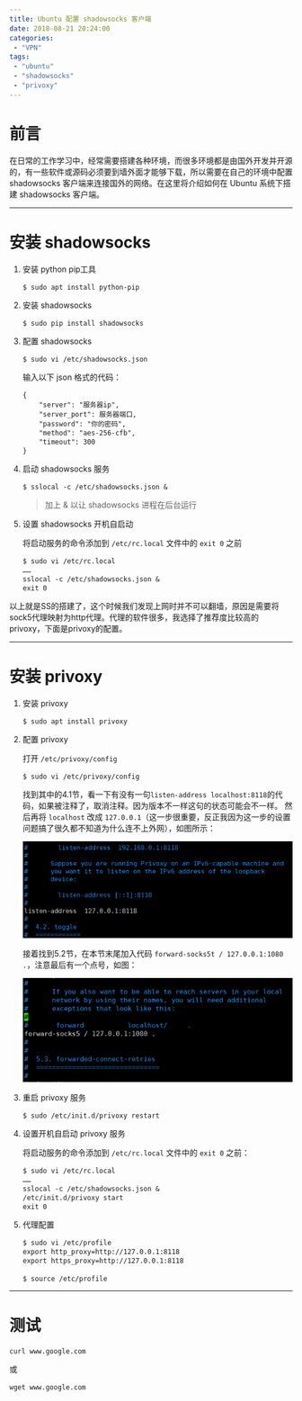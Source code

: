 ```yaml
---
title: Ubuntu 配置 shadowsocks 客户端
date: 2018-08-21 20:24:00
categories:
 - "VPN"
tags:
 - "ubuntu"
 - "shadowsocks"
 - "privoxy"
---
```

# 前言

在日常的工作学习中，经常需要搭建各种环境，而很多环境都是由国外开发并开源的，有一些软件或源码必须要到墙外面才能够下载，所以需要在自己的环境中配置 shadowsocks 客户端来连接国外的网络。在这里将介绍如何在 Ubuntu 系统下搭建 shadowsocks 客户端。

<!--more-->
------

# 安装 shadowsocks

1. 安装 python pip工具

   ```
   $ sudo apt install python-pip
   ```

1. 安装 shadowsocks

   ```
   $ sudo pip install shadowsocks
   ```

2. 配置 shadowsocks

   ```
   $ sudo vi /etc/shadowsocks.json
   ```

   输入以下 json 格式的代码：

   ```
   {
       "server": "服务器ip",
       "server_port": 服务器端口,
       "password": "你的密码",
       "method": "aes-256-cfb",
       "timeout": 300
   }
   ```

3. 启动 shadowsocks 服务

   ```
   $ sslocal -c /etc/shadowsocks.json &
   ```

   > 加上 & 以让 shadowsocks 进程在后台运行

4. 设置 shadowsocks 开机自启动

   将启动服务的命令添加到 `/etc/rc.local` 文件中的 `exit 0` 之前

   ```
   $ sudo vi /etc/rc.local
   ……
   sslocal -c /etc/shadowsocks.json &
   exit 0
   ```

以上就是SS的搭建了，这个时候我们发现上网时并不可以翻墙，原因是需要将sock5代理映射为http代理。代理的软件很多，我选择了推荐度比较高的privoxy，下面是privoxy的配置。

------

# 安装 privoxy

1. 安装 privoxy

   ```
   $ sudo apt install privoxy
   ```

1. 配置 privoxy

   打开 `/etc/privoxy/config`

   ```
   $ sudo vi /etc/privoxy/config
   ```

   找到其中的4.1节，看一下有没有一句`listen-address localhost:8118`的代码，如果被注释了，取消注释。因为版本不一样这句的状态可能会不一样。 然后再将 `localhost` 改成 `127.0.0.1`（这一步很重要，反正我因为这一步的设置问题搞了很久都不知道为什么连不上外网），如图所示：

   ![privoxy配置图](https://raw.githubusercontent.com/cao0507/My-Pictures-Repository/master/blog/VPN%E9%85%8D%E7%BD%AEprivoxy%20%E5%9B%BE%E4%B8%80.png)

   接着找到5.2节，在本节末尾加入代码 `forward-socks5t / 127.0.0.1:1080 .`，注意最后有一个点号，如图：

   ![privoxy配置图](https://raw.githubusercontent.com/cao0507/My-Pictures-Repository/master/blog/VPN%E9%85%8D%E7%BD%AEprivoxy%20%E5%9B%BE%E4%BA%8C.png)

2. 重启 privoxy 服务

   ```
   $ sudo /etc/init.d/privoxy restart
   ```

3. 设置开机自启动 privoxy 服务

   将启动服务的命令添加到 `/etc/rc.local` 文件中的 `exit 0` 之前：

   ```
   $ sudo vi /etc/rc.local
   ……
   sslocal -c /etc/shadowsocks.json &
   /etc/init.d/privoxy start
   exit 0
   ```

4. 代理配置

   ```
   $ sudo vi /etc/profile
   export http_proxy=http://127.0.0.1:8118
   export https_proxy=http://127.0.0.1:8118

   $ source /etc/profile
   ```

------

# 测试

```
curl www.google.com
```

或

```
wget www.google.com
```


